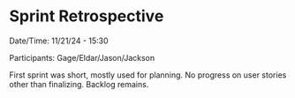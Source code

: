 # Sprint Retrospective

Date/Time: 11/21/24 - 15:30

Participants: Gage/Eldar/Jason/Jackson

First sprint was short, mostly used for planning. No progress on user stories other than finalizing. Backlog remains.